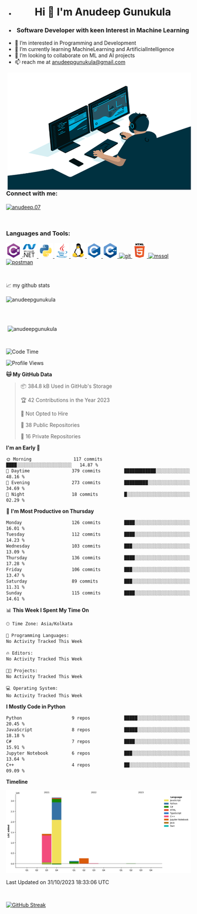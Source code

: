 - <h1 align="center">Hi 👋 I'm Anudeep Gunukula</h1>
- <h3 align="center">Software Developer with keen Interest in Machine Learning</h3>
- 👀 I’m interested in Programming and Development
- 🌱 I’m currently learning MachineLearning and ArtificialIntelligence
- 💞️ I’m looking to collaborate on ML and AI projects
- 📫 reach me at anudeepgunukula@gmail.com
<img align="right" alt="GIF" src="code.gif" width="500" height="320" />
<h3 align="left">Connect with me:</h3>
<p align="left">
<a href="https://instagram.com/anudeep.exe" target="blank"><img align="center" src="https://raw.githubusercontent.com/rahuldkjain/github-profile-readme-generator/master/src/images/icons/Social/instagram.svg" alt="anudeep.07" height="30" width="40" /></a>
</p>

<br>


<h3 align="left">Languages and Tools:</h3>
<p align="left"> 
   <a href="https://www.w3schools.com/cs/" target="_blank"> <img src="https://raw.githubusercontent.com/devicons/devicon/master/icons/csharp/csharp-original.svg" alt="csharp" width="40" height="40"/> </a><a href="https://dotnet.microsoft.com/" target="_blank"> <img src="https://raw.githubusercontent.com/devicons/devicon/master/icons/dot-net/dot-net-original-wordmark.svg" alt="dotnet" width="40" height="40"/> </a> 
  <a href="https://www.python.org" target="_blank"> <img src="https://raw.githubusercontent.com/devicons/devicon/master/icons/python/python-original.svg" alt="python" width="40" height="40"/> </a><a href="https://scikit-learn.org/" target="_blank">  <img src="https://raw.githubusercontent.com/devicons/devicon/master/icons/java/java-original.svg" alt="java" width="40" height="40"/> </a> <a href="https://www.linux.org/" target="_blank"> <img src="https://raw.githubusercontent.com/devicons/devicon/master/icons/linux/linux-original.svg" alt="linux" width="40" height="40"/> </a><a href="https://www.cprogramming.com/" target="_blank"> <img src="https://raw.githubusercontent.com/devicons/devicon/master/icons/c/c-original.svg" alt="c" width="40" height="40"/> </a> <a href="https://www.w3schools.com/cpp/" target="_blank"> <img src="https://raw.githubusercontent.com/devicons/devicon/master/icons/cplusplus/cplusplus-original.svg" alt="cplusplus" width="40" height="40"/> </a>  <a href="https://git-scm.com/" target="_blank"> <img src="https://www.vectorlogo.zone/logos/git-scm/git-scm-icon.svg" alt="git" width="40" height="40"/> </a> <a href="https://www.w3.org/html/" target="_blank"> <img src="https://raw.githubusercontent.com/devicons/devicon/master/icons/html5/html5-original-wordmark.svg" alt="html5" width="40" height="40"/> </a>  <a href="https://www.microsoft.com/en-us/sql-server" target="_blank"> <img src="https://www.svgrepo.com/show/303229/microsoft-sql-server-logo.svg" alt="mssql" width="40" height="40"/> </a> </a><a href="https://postman.com" target="_blank"> <img src="https://www.vectorlogo.zone/logos/getpostman/getpostman-icon.svg" alt="postman" width="40" height="40"/> </a>  </p>

<br>

📈 my github stats
<p><img align="center" src="https://github-readme-stats.vercel.app/api/top-langs/?username=AnudeepGunukula&layout=compact" alt="anudeepgunukula" /></p>
<br/>
<br>
<p>&nbsp;<img align="center" src="https://github-readme-stats.vercel.app/api?username=AnudeepGunukula&&show_icons=true&title_color=ffffff&icon_color=01ff0d&text_color=01e4ff&bg_color=151515" alt="anudeepgunukula" /></p>
<br>

<!--START_SECTION:waka-->
![Code Time](http://img.shields.io/badge/Code%20Time-479%20hrs%2017%20mins-blue)

![Profile Views](http://img.shields.io/badge/Profile%20Views-0-blue)

**🐱 My GitHub Data** 

> 📦 384.8 kB Used in GitHub's Storage 
 > 
> 🏆 42 Contributions in the Year 2023
 > 
> 🚫 Not Opted to Hire
 > 
> 📜 38 Public Repositories 
 > 
> 🔑 16 Private Repositories 
 > 
**I'm an Early 🐤** 

```text
🌞 Morning                117 commits         ████░░░░░░░░░░░░░░░░░░░░░   14.87 % 
🌆 Daytime                379 commits         ████████████░░░░░░░░░░░░░   48.16 % 
🌃 Evening                273 commits         █████████░░░░░░░░░░░░░░░░   34.69 % 
🌙 Night                  18 commits          █░░░░░░░░░░░░░░░░░░░░░░░░   02.29 % 
```
📅 **I'm Most Productive on Thursday** 

```text
Monday                   126 commits         ████░░░░░░░░░░░░░░░░░░░░░   16.01 % 
Tuesday                  112 commits         ████░░░░░░░░░░░░░░░░░░░░░   14.23 % 
Wednesday                103 commits         ███░░░░░░░░░░░░░░░░░░░░░░   13.09 % 
Thursday                 136 commits         ████░░░░░░░░░░░░░░░░░░░░░   17.28 % 
Friday                   106 commits         ███░░░░░░░░░░░░░░░░░░░░░░   13.47 % 
Saturday                 89 commits          ███░░░░░░░░░░░░░░░░░░░░░░   11.31 % 
Sunday                   115 commits         ████░░░░░░░░░░░░░░░░░░░░░   14.61 % 
```


📊 **This Week I Spent My Time On** 

```text
🕑︎ Time Zone: Asia/Kolkata

💬 Programming Languages: 
No Activity Tracked This Week

🔥 Editors: 
No Activity Tracked This Week

🐱‍💻 Projects: 
No Activity Tracked This Week

💻 Operating System: 
No Activity Tracked This Week
```

**I Mostly Code in Python** 

```text
Python                   9 repos             █████░░░░░░░░░░░░░░░░░░░░   20.45 % 
JavaScript               8 repos             █████░░░░░░░░░░░░░░░░░░░░   18.18 % 
C#                       7 repos             ████░░░░░░░░░░░░░░░░░░░░░   15.91 % 
Jupyter Notebook         6 repos             ███░░░░░░░░░░░░░░░░░░░░░░   13.64 % 
C++                      4 repos             ██░░░░░░░░░░░░░░░░░░░░░░░   09.09 % 
```



**Timeline**

![Lines of Code chart](https://raw.githubusercontent.com/AnudeepGunukula/AnudeepGunukula/main/assets/bar_graph.png)


 Last Updated on 31/10/2023 18:33:06 UTC
<!--END_SECTION:waka-->


<br>
  


[![GitHub Streak](https://github-readme-streak-stats.herokuapp.com/?user=AnudeepGunukula&theme=dark)](https://git.io/streak-stats)


<!---
AnudeepGunukula/AnudeepGunukula is a ✨ special ✨ repository because its `README.md` (this file) appears on your GitHub profile.
You can click the Preview link to take a look at your changes.
--->
